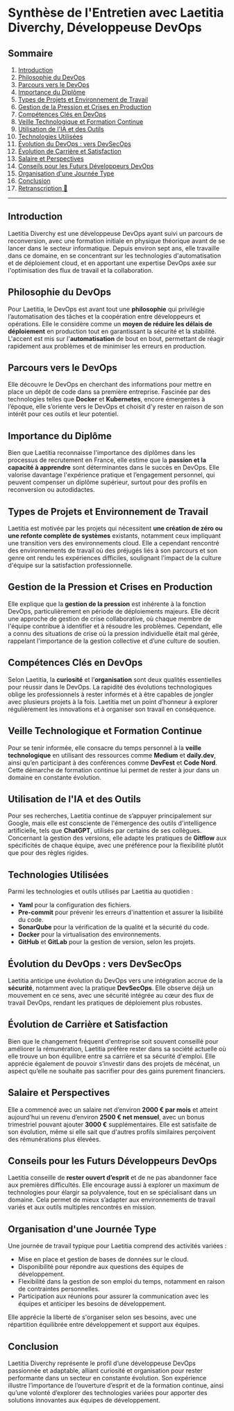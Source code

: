 # Synthèse de l'Entretien avec Laetitia Diverchy, Développeuse DevOps

## Sommaire
1. [Introduction](#introduction)
2. [Philosophie du DevOps](#philosophie-du-devops)
3. [Parcours vers le DevOps](#parcours-vers-le-devops)
4. [Importance du Diplôme](#importance-du-diplôme)
5. [Types de Projets et Environnement de Travail](#types-de-projets-et-environnement-de-travail)
6. [Gestion de la Pression et Crises en Production](#gestion-de-la-pression-et-crises-en-production)
7. [Compétences Clés en DevOps](#compétences-clés-en-devops)
8. [Veille Technologique et Formation Continue](#veille-technologique-et-formation-continue)
9. [Utilisation de l'IA et des Outils](#utilisation-de-lia-et-des-outils)
10. [Technologies Utilisées](#technologies-utilisées)
11. [Évolution du DevOps : vers DevSecOps](#évolution-du-devops--vers-devsecops)
12. [Évolution de Carrière et Satisfaction](#évolution-de-carrière-et-satisfaction)
13. [Salaire et Perspectives](#salaire-et-perspectives)
14. [Conseils pour les Futurs Développeurs DevOps](#conseils-pour-les-futurs-développeurs-devops)
15. [Organisation d'une Journée Type](#organisation-dune-journée-type)
16. [Conclusion](#conclusion)
17. [Retranscription 📄](doc/retranscription.md)

---

## Introduction
Laetitia Diverchy est une développeuse DevOps ayant suivi un parcours de reconversion, avec une formation initiale en physique théorique avant de se lancer dans le secteur informatique. Depuis environ sept ans, elle travaille dans ce domaine, en se concentrant sur les technologies d'automatisation et de déploiement cloud, et en apportant une expertise DevOps axée sur l'optimisation des flux de travail et la collaboration.

## Philosophie du DevOps
Pour Laetitia, le DevOps est avant tout une **philosophie** qui privilégie l’automatisation des tâches et la coopération entre développeurs et opérations. Elle le considère comme un **moyen de réduire les délais de déploiement** en production tout en garantissant la sécurité et la stabilité. L'accent est mis sur l'**automatisation** de bout en bout, permettant de réagir rapidement aux problèmes et de minimiser les erreurs en production.

## Parcours vers le DevOps
Elle découvre le DevOps en cherchant des informations pour mettre en place un dépôt de code dans sa première entreprise. Fascinée par des technologies telles que **Docker** et **Kubernetes**, encore émergentes à l’époque, elle s’oriente vers le DevOps et choisit d'y rester en raison de son intérêt pour ces outils et leur potentiel.

## Importance du Diplôme
Bien que Laetitia reconnaisse l'importance des diplômes dans les processus de recrutement en France, elle estime que la **passion et la capacité à apprendre** sont déterminantes dans le succès en DevOps. Elle valorise davantage l'expérience pratique et l’engagement personnel, qui peuvent compenser un diplôme supérieur, surtout pour des profils en reconversion ou autodidactes.

## Types de Projets et Environnement de Travail
Laetitia est motivée par les projets qui nécessitent **une création de zéro ou une refonte complète de systèmes** existants, notamment ceux impliquant une transition vers des environnements cloud. Elle a cependant rencontré des environnements de travail où des préjugés liés à son parcours et son genre ont rendu les expériences difficiles, soulignant l'impact de la culture d'équipe sur la satisfaction professionnelle.

## Gestion de la Pression et Crises en Production
Elle explique que la **gestion de la pression** est inhérente à la fonction DevOps, particulièrement en période de déploiements majeurs. Elle décrit une approche de gestion de crise collaborative, où chaque membre de l'équipe contribue à identifier et à résoudre les problèmes. Cependant, elle a connu des situations de crise où la pression individuelle était mal gérée, rappelant l'importance de la gestion collective et d’une culture de soutien.

## Compétences Clés en DevOps
Selon Laetitia, la **curiosité** et l’**organisation** sont deux qualités essentielles pour réussir dans le DevOps. La rapidité des évolutions technologiques oblige les professionnels à rester informés et à être capables de jongler avec plusieurs projets à la fois. Laetitia met un point d’honneur à explorer régulièrement les innovations et à organiser son travail en conséquence.

## Veille Technologique et Formation Continue
Pour se tenir informée, elle consacre du temps personnel à la **veille technologique** en utilisant des ressources comme **Medium** et **daily.dev**, ainsi qu’en participant à des conférences comme **DevFest** et **Code Nord**. Cette démarche de formation continue lui permet de rester à jour dans un domaine en constante évolution.

## Utilisation de l'IA et des Outils
Pour ses recherches, Laetitia continue de s’appuyer principalement sur Google, mais elle est consciente de l'émergence des outils d'intelligence artificielle, tels que **ChatGPT**, utilisés par certains de ses collègues. Concernant la gestion des versions, elle adapte les pratiques de **Gitflow** aux spécificités de chaque équipe, avec une préférence pour la flexibilité plutôt que pour des règles rigides.

## Technologies Utilisées
Parmi les technologies et outils utilisés par Laetitia au quotidien :
- **Yaml** pour la configuration des fichiers.
- **Pre-commit** pour prévenir les erreurs d'inattention et assurer la lisibilité du code.
- **SonarQube** pour la vérification de la qualité et la sécurité du code.
- **Docker** pour la virtualisation des environnements.
- **GitHub** et **GitLab** pour la gestion de version, selon les projets.

## Évolution du DevOps : vers DevSecOps
Laetitia anticipe une évolution du DevOps vers une intégration accrue de la **sécurité**, notamment avec la pratique **DevSecOps**. Elle observe déjà un mouvement en ce sens, avec une sécurité intégrée au cœur des flux de travail DevOps, rendant les pratiques de déploiement plus robustes.

## Évolution de Carrière et Satisfaction
Bien que le changement fréquent d'entreprise soit souvent conseillé pour améliorer la rémunération, Laetitia préfère rester dans sa société actuelle où elle trouve un bon équilibre entre sa carrière et sa sécurité d'emploi. Elle apprécie également de pouvoir s’investir dans des projets de mécénat, un aspect qu’elle ne souhaite pas sacrifier pour des gains purement financiers.

## Salaire et Perspectives
Elle a commencé avec un salaire net d’environ **2000 € par mois** et atteint aujourd’hui un revenu d’environ **2500 € net mensuel**, avec un bonus trimestriel pouvant ajouter **3000 €** supplémentaires. Elle est satisfaite de son évolution, même si elle sait que d'autres profils similaires perçoivent des rémunérations plus élevées.

## Conseils pour les Futurs Développeurs DevOps
Laetitia conseille de **rester ouvert d’esprit** et de ne pas abandonner face aux premières difficultés. Elle encourage aussi à explorer un maximum de technologies pour élargir sa polyvalence, tout en se spécialisant dans un domaine. Cela permet de mieux s’adapter aux environnements de travail variés et aux outils multiples rencontrés en mission.

## Organisation d'une Journée Type
Une journée de travail typique pour Laetitia comprend des activités variées : 
- Mise en place et gestion de bases de données sur le cloud.
- Disponibilité pour répondre aux questions des équipes de développement.
- Flexibilité dans la gestion de son emploi du temps, notamment en raison de contraintes personnelles.
- Participation aux réunions pour assurer la communication avec les équipes et anticiper les besoins de développement.

Elle apprécie la liberté de s'organiser selon ses besoins, avec une répartition équilibrée entre développement et support aux équipes.

## Conclusion
Laetitia Diverchy représente le profil d’une développeuse DevOps passionnée et adaptable, alliant curiosité et organisation pour rester performante dans un secteur en constante évolution. Son expérience illustre l’importance de l’ouverture d’esprit et de la formation continue, ainsi qu’une volonté d’explorer des technologies variées pour apporter des solutions innovantes aux équipes de développement.

